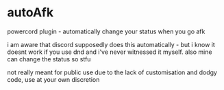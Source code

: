 # autoAfk
powercord plugin - automatically change your status when you go afk

i am aware that discord supposedly does this automatically - but i know it doesnt work if you use dnd and i've never witnessed it myself. also mine can change the status so stfu

not really meant for public use due to the lack of customisation and dodgy code, use at your own discretion
